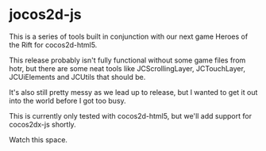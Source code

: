jocos2d-js
==========

This is a series of tools built in conjunction with our next game Heroes of the Rift for cocos2d-html5.

This release probably isn't fully functional without some game files from hotr, but there are some neat tools like JCScrollingLayer, JCTouchLayer, JCUiElements and JCUtils that should be.

It's also still pretty messy as we lead up to release, but I wanted to get it out into the world before I got too busy.

This is currently only tested with cocos2d-html5, but we'll add support for cocos2dx-js shortly. 

Watch this space.
